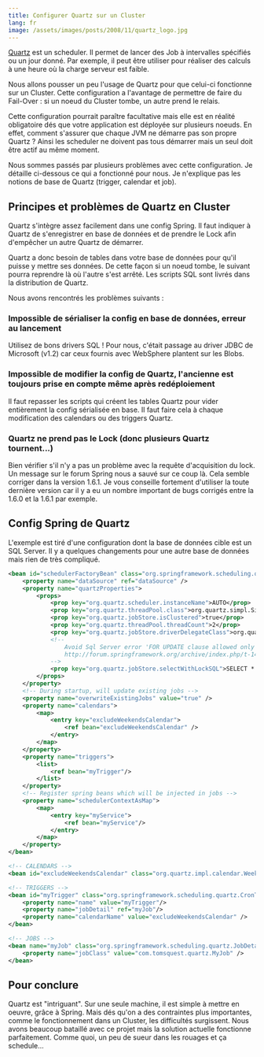 ```yaml
---
title: Configurer Quartz sur un Cluster
lang: fr
image: /assets/images/posts/2008/11/quartz_logo.jpg
---
```


[Quartz](http://www.opensymphony.com/quartz/) est un scheduler. Il permet de lancer des Job à intervalles spécifiés ou un jour donné. Par exemple, il peut être utiliser pour réaliser des calculs à une heure où la charge serveur est faible.

Nous allons pousser un peu l'usage de Quartz pour que celui-ci fonctionne sur un Cluster. Cette configuration a l'avantage de permettre de faire du Fail-Over : si un noeud du Cluster tombe, un autre prend le relais.

Cette configuration pourrait paraître facultative mais elle est en réalité obligatoire dés que votre application est déployée sur plusieurs noeuds. En effet, comment s'assurer que chaque JVM ne démarre pas son propre Quartz ? Ainsi les scheduler ne doivent pas tous démarrer mais un seul doit être actif au même moment.

Nous sommes passés par plusieurs problèmes avec cette configuration. Je détaille ci-dessous ce qui a fonctionné pour nous. Je n'explique pas les notions de base de Quartz (trigger, calendar et job).

## Principes et problèmes de Quartz en Cluster

Quartz s'intègre assez facilement dans une config Spring. Il faut indiquer à Quartz de s'enregistrer en base de données et de prendre le Lock afin d'empêcher un autre Quartz de démarrer.

Quartz a donc besoin de tables dans votre base de données pour qu'il puisse y mettre ses données. De cette façon si un noeud tombe, le suivant pourra reprendre là où l'autre s'est arrêté. Les scripts SQL sont livrés dans la distribution de Quartz.

Nous avons rencontrés les problèmes suivants :

### Impossible de sérialiser la config en base de données, erreur au lancement

Utilisez de bons drivers SQL ! Pour nous, c'était passage au driver JDBC de Microsoft (v1.2) car ceux fournis avec WebSphere plantent sur les Blobs.

### Impossible de modifier la config de Quartz, l'ancienne est toujours prise en compte même après redéploiement

Il faut repasser les scripts qui créent les tables Quartz pour vider entièrement la config sérialisée en base. Il faut faire cela à chaque modification des calendars ou des triggers Quartz.

### Quartz ne prend pas le Lock (donc plusieurs Quartz tournent...)

Bien vérifier s'il n'y a pas un problème avec la requête d'acquisition du lock. Un message sur le forum Spring nous a sauvé sur ce coup là. Cela semble corriger dans la version 1.6.1. Je vous conseille fortement d'utiliser la toute dernière version car il y a eu un nombre important de bugs corrigés entre la 1.6.0 et la 1.6.1 par exemple.

## Config Spring de Quartz

L'exemple est tiré d'une configuration dont la base de données cible est un SQL Server. Il y a quelques changements pour une autre base de données mais rien de très compliqué.

```xml
<bean id="schedulerFactoryBean" class="org.springframework.scheduling.quartz.SchedulerFactoryBean" >
    <property name="dataSource" ref="dataSource" />
    <property name="quartzProperties">
        <props>
            <prop key="org.quartz.scheduler.instanceName">AUTO</prop>
            <prop key="org.quartz.threadPool.class">org.quartz.simpl.SimpleThreadPool</prop>
            <prop key="org.quartz.jobStore.isClustered">true</prop>
            <prop key="org.quartz.threadPool.threadCount">2</prop>
            <prop key="org.quartz.jobStore.driverDelegateClass">org.quartz.impl.jdbcjobstore.MSSQLDelegate</prop>
            <!--
                Avoid Sql Server error 'FOR UPDATE clause allowed only for DECLARE CURSOR'
                http://forum.springframework.org/archive/index.php/t-14033.html
            -->
            <prop key="org.quartz.jobStore.selectWithLockSQL">SELECT * FROM {0}LOCKS UPDLOCK WHERE LOCK_NAME = ?</prop>
        </props>
    </property>
    <!-- During startup, will update existing jobs -->
    <property name="overwriteExistingJobs" value="true" />
    <property name="calendars">
        <map>
            <entry key="excludeWeekendsCalendar">
                <ref bean="excludeWeekendsCalendar" />
            </entry>
        </map>
    </property>
    <property name="triggers">
        <list>
            <ref bean="myTrigger"/>
        </list>
    </property>
    <!-- Register spring beans which will be injected in jobs -->
    <property name="schedulerContextAsMap">
        <map>
            <entry key="myService">
                <ref bean="myService"/>
            </entry>
        </map>
    </property>
</bean>

<!-- CALENDARS -->
<bean id="excludeWeekendsCalendar" class="org.quartz.impl.calendar.WeeklyCalendar" />

<!-- TRIGGERS -->
<bean id="myTrigger" class="org.springframework.scheduling.quartz.CronTriggerBean">
    <property name="name" value="myTrigger"/>
    <property name="jobDetail" ref="myJob"/>
    <property name="calendarName" value="excludeWeekendsCalendar" />
</bean>

<!-- JOBS -->
<bean name="myJob" class="org.springframework.scheduling.quartz.JobDetailBean">
    <property name="jobClass" value="com.tomsquest.quartz.MyJob" />
</bean>
```

## Pour conclure

Quartz est "intriguant". Sur une seule machine, il est simple à mettre en oeuvre, grâce à Spring. Mais dés qu'on a des contraintes plus importantes, comme le fonctionnement dans un Cluster, les difficultés surgissent. Nous avons beaucoup bataillé avec ce projet mais la solution actuelle fonctionne parfaitement. Comme quoi, un peu de sueur dans les rouages et ça schedule...

